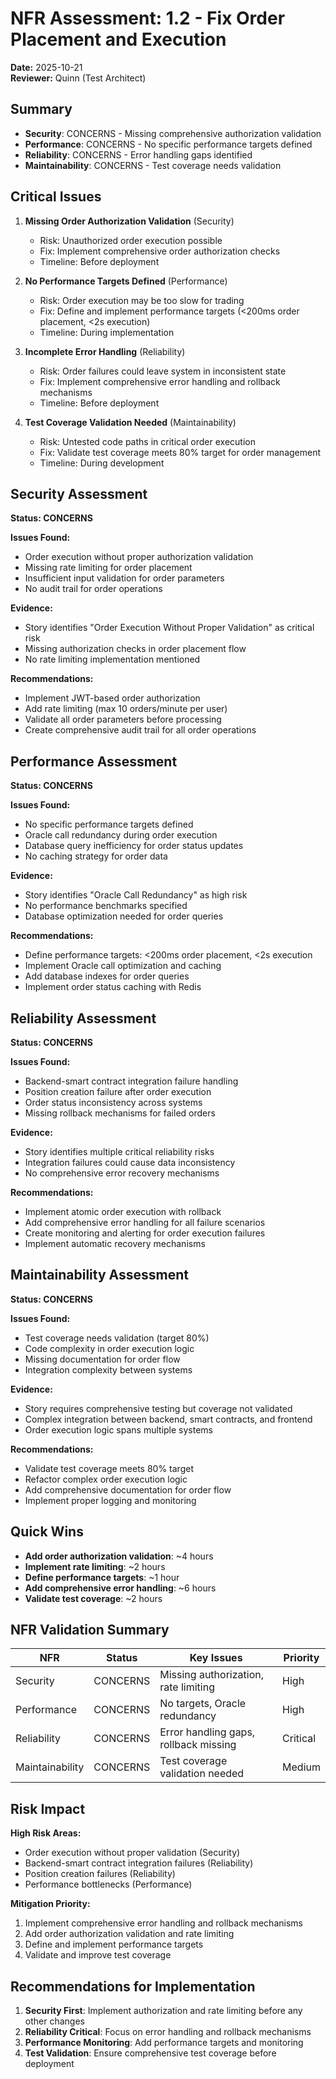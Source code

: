 # NFR Assessment: 1.2 - Fix Order Placement and Execution

**Date:** 2025-10-21  
**Reviewer:** Quinn (Test Architect)  

## Summary

- **Security**: CONCERNS - Missing comprehensive authorization validation
- **Performance**: CONCERNS - No specific performance targets defined
- **Reliability**: CONCERNS - Error handling gaps identified
- **Maintainability**: CONCERNS - Test coverage needs validation

## Critical Issues

1. **Missing Order Authorization Validation** (Security)
   - Risk: Unauthorized order execution possible
   - Fix: Implement comprehensive order authorization checks
   - Timeline: Before deployment

2. **No Performance Targets Defined** (Performance)
   - Risk: Order execution may be too slow for trading
   - Fix: Define and implement performance targets (<200ms order placement, <2s execution)
   - Timeline: During implementation

3. **Incomplete Error Handling** (Reliability)
   - Risk: Order failures could leave system in inconsistent state
   - Fix: Implement comprehensive error handling and rollback mechanisms
   - Timeline: Before deployment

4. **Test Coverage Validation Needed** (Maintainability)
   - Risk: Untested code paths in critical order execution
   - Fix: Validate test coverage meets 80% target for order management
   - Timeline: During development

## Security Assessment

**Status: CONCERNS**

**Issues Found:**
- Order execution without proper authorization validation
- Missing rate limiting for order placement
- Insufficient input validation for order parameters
- No audit trail for order operations

**Evidence:**
- Story identifies "Order Execution Without Proper Validation" as critical risk
- Missing authorization checks in order placement flow
- No rate limiting implementation mentioned

**Recommendations:**
- Implement JWT-based order authorization
- Add rate limiting (max 10 orders/minute per user)
- Validate all order parameters before processing
- Create comprehensive audit trail for all order operations

## Performance Assessment

**Status: CONCERNS**

**Issues Found:**
- No specific performance targets defined
- Oracle call redundancy during order execution
- Database query inefficiency for order status updates
- No caching strategy for order data

**Evidence:**
- Story identifies "Oracle Call Redundancy" as high risk
- No performance benchmarks specified
- Database optimization needed for order queries

**Recommendations:**
- Define performance targets: <200ms order placement, <2s execution
- Implement Oracle call optimization and caching
- Add database indexes for order queries
- Implement order status caching with Redis

## Reliability Assessment

**Status: CONCERNS**

**Issues Found:**
- Backend-smart contract integration failure handling
- Position creation failure after order execution
- Order status inconsistency across systems
- Missing rollback mechanisms for failed orders

**Evidence:**
- Story identifies multiple critical reliability risks
- Integration failures could cause data inconsistency
- No comprehensive error recovery mechanisms

**Recommendations:**
- Implement atomic order execution with rollback
- Add comprehensive error handling for all failure scenarios
- Create monitoring and alerting for order execution failures
- Implement automatic recovery mechanisms

## Maintainability Assessment

**Status: CONCERNS**

**Issues Found:**
- Test coverage needs validation (target 80%)
- Code complexity in order execution logic
- Missing documentation for order flow
- Integration complexity between systems

**Evidence:**
- Story requires comprehensive testing but coverage not validated
- Complex integration between backend, smart contracts, and frontend
- Order execution logic spans multiple systems

**Recommendations:**
- Validate test coverage meets 80% target
- Refactor complex order execution logic
- Add comprehensive documentation for order flow
- Implement proper logging and monitoring

## Quick Wins

- **Add order authorization validation**: ~4 hours
- **Implement rate limiting**: ~2 hours
- **Define performance targets**: ~1 hour
- **Add comprehensive error handling**: ~6 hours
- **Validate test coverage**: ~2 hours

## NFR Validation Summary

| NFR | Status | Key Issues | Priority |
|-----|--------|------------|----------|
| Security | CONCERNS | Missing authorization, rate limiting | High |
| Performance | CONCERNS | No targets, Oracle redundancy | High |
| Reliability | CONCERNS | Error handling gaps, rollback missing | Critical |
| Maintainability | CONCERNS | Test coverage validation needed | Medium |

## Risk Impact

**High Risk Areas:**
- Order execution without proper validation (Security)
- Backend-smart contract integration failures (Reliability)
- Position creation failures (Reliability)
- Performance bottlenecks (Performance)

**Mitigation Priority:**
1. Implement comprehensive error handling and rollback mechanisms
2. Add order authorization validation and rate limiting
3. Define and implement performance targets
4. Validate and improve test coverage

## Recommendations for Implementation

1. **Security First**: Implement authorization and rate limiting before any other changes
2. **Reliability Critical**: Focus on error handling and rollback mechanisms
3. **Performance Monitoring**: Add performance targets and monitoring
4. **Test Validation**: Ensure comprehensive test coverage before deployment

